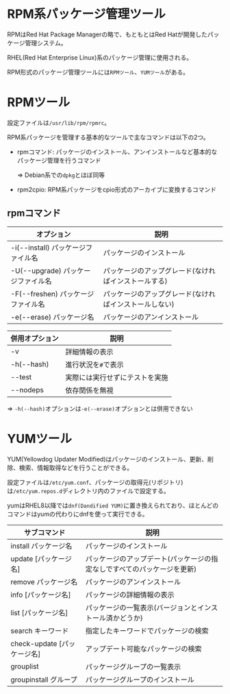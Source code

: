 # RPM系パッケージ管理ツール

RPMはRed Hat Package Managerの略で、もともとはRed Hatが開発したパッケージ管理システム。

RHEL(Red Hat Enterprise Linux)系のパッケージ管理に使用される。

RPM形式のパッケージ管理ツールには`RPMツール`、`YUMツール`がある。

# RPMツール

設定ファイルは`/usr/lib/rpm/rpmrc`。

RPM系パッケージを管理する基本的なツールで主なコマンドは以下の2つ。

- rpmコマンド: パッケージのインストール、アンインストールなど基本的なパッケージ管理を行うコマンド

  => Debian系での`dpkg`とほぼ同等

- rpm2cpio: RPM系パッケージをcpio形式のアーカイブに変換するコマンド

## rpmコマンド

| オプション                         | 説明                                                   |
|------------------------------------|--------------------------------------------------------|
| -i(--install) パッケージファイル名 | パッケージのインストール                               |
| -U(--upgrade) パッケージファイル名 | パッケージのアップグレード(なければインストールする)   |
| -F(--freshen) パッケージファイル名 | パッケージのアップグレード(なければインストールしない) |
| -e(--erase) パッケージ名           | パッケージのアンインストール                           |

| 併用オプション | 説明                           |
|----------------|--------------------------------|
| -v             | 詳細情報の表示                 |
| -h(--hash)     | 進行状況を`#`で表示            |
| --test         | 実際には実行せずにテストを実施 |
| --nodeps       | 依存関係を無視                 |

=> `-h(--hash)`オプションは`-e(--erase)`オプションとは併用できない

# YUMツール

YUM(Yellowdog Updater Modified)はパッケージのインストール、更新、削除、検索、情報取得などを行うことができる。

設定ファイルは`/etc/yum.conf`、パッケージの取得元(リポジトリ)は`/etc/yum.repos.d`ディレクトリ内のファイルで設定する。

yumはRHEL8以降では`dnf(Dandified YUM)`に置き換えられており、ほとんどのコマンドはyumの代わりにdnfを使って実行できる。

| サブコマンド                | 説明                                                                     |
|-----------------------------|--------------------------------------------------------------------------|
| install パッケージ名        | パッケージのインストール                                                 |
| update [パッケージ名]       | パッケージのアップデート(パッケージの指定なしですべてのパッケージを更新) |
| remove パッケージ名         | パッケージのアンインストール                                             |
| info [パッケージ名]         | パッケージの詳細情報の表示                                               |
| list [パッケージ名]         | パッケージの一覧表示(バージョンとインストール済かどうか)                 |
| search キーワード           | 指定したキーワードでパッケージの検索                                     |
| check-update [パッケージ名] | アップデート可能なパッケージの検索                                       |
| grouplist                   | パッケージグループの一覧表示                                             |
| groupinstall グループ       | パッケージグループのインストール                                         |

